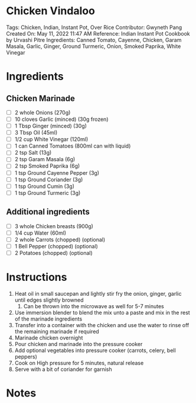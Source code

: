 # Chicken Vindaloo

Tags: Chicken, Indian, Instant Pot, Over Rice
Contributor: Gwyneth Pang
Created On: May 11, 2022 11:47 AM
Reference: Indian Instant Pot Cookbook by Urvashi Pitre
Ingredients: Canned Tomato, Cayenne, Chicken, Garam Masala, Garlic, Ginger, Ground Turmeric, Onion, Smoked Paprika, White Vinegar

# Ingredients

## Chicken Marinade

- [ ]  2 whole Onions (270g)
- [ ]  10 cloves Garlic (minced) (30g frozen)
- [ ]  1 Tbsp Ginger (minced) (30g)
- [ ]  3 Tbsp Oil (45ml)
- [ ]  1/2 cup White Vinegar (120ml)
- [ ]  1 can Canned Tomatoes (800ml can with liquid)
- [ ]  2 tsp Salt (13g)
- [ ]  2 tsp Garam Masala (6g)
- [ ]  2 tsp Smoked Paprika (6g)
- [ ]  1 tsp Ground Cayenne Pepper (3g)
- [ ]  1 tsp Ground Coriander (3g)
- [ ]  1 tsp Ground Cumin (3g)
- [ ]  1 tsp Ground Turmeric (3g)

## Additional ingredients

- [ ]  3 whole Chicken breasts (900g)
- [ ]  1/4 cup Water (60ml)
- [ ]  2 whole Carrots (chopped) (optional)
- [ ]  1 Bell Pepper (chopped) (optional)
- [ ]  2 Potatoes (chopped) (optional)

# Instructions

1. Heat oil in small saucepan and lightly stir fry the onion, ginger, garlic until edges slightly browned
    1. Can be thrown into the microwave as well for 5-7 minutes
2. Use immersion blender to blend the mix unto a paste and mix in the rest of the marinade ingredients
3. Transfer into a container with the chicken and use the water to rinse off the remaining marinade if required
4. Marinade chicken overnight
5. Pour chicken and marinade into the pressure cooker
6. Add optional vegetables into pressure cooker (carrots, celery, bell peppers)
7. Cook on High pressure for 5 minutes, natural release
8. Serve with a bit of coriander for garnish

# Notes